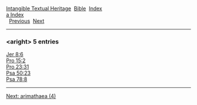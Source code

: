 [Intangible Textual Heritage](../../index)  [Bible](../index) 
[Index](index)   
[a Index](_a_)  
  [Previous](c00696)  [Next](c00698) 

------------------------------------------------------------------------

### &lt;aright&gt; 5 entries

[Jer 8:6](../kjv/jer008.htm#006)  
[Pro 15:2](../kjv/pro015.htm#002)  
[Pro 23:31](../kjv/pro023.htm#031)  
[Psa 50:23](../kjv/psa050.htm#023)  
[Psa 78:8](../kjv/psa078.htm#008)  

------------------------------------------------------------------------

[Next: arimathaea (4)](c00698)
